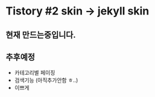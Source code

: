 # Tistory #2 skin -> jekyll skin 

## 현재 만드는중입니다.




## 추후예정
- 카테고리별 페이징
- 검색기능 (아직추가안함 ㅎ..)
- 이쁘게
